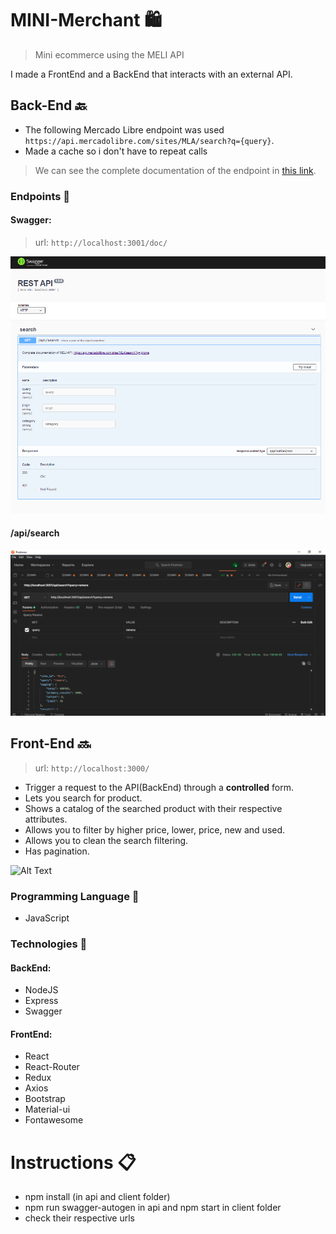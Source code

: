 # MINI-Merchant <g-emoji class="g-emoji" alias="shopping" fallback-src="https://github.githubassets.com/images/icons/emoji/unicode/1f6cd.png">🛍️</g-emoji>
> Mini ecommerce using the MELI API

I made a FrontEnd and a BackEnd that interacts with an external API.

## Back-End <g-emoji class="g-emoji" alias="back" fallback-src="https://github.githubassets.com/images/icons/emoji/unicode/1f519.png">🔙</g-emoji>

- The following Mercado Libre endpoint was used `https://api.mercadolibre.com/sites/MLA/search?q={query}`.
- Made a cache so i don't have to repeat calls

> We can see the complete documentation of the endpoint in [this link](https://api.mercadolibre.com/sites/MLA/search?q=iphone).

### Endpoints <g-emoji class="g-emoji" alias="pushpin" fallback-src="https://github.githubassets.com/images/icons/emoji/unicode/1f4cc.png">📌</g-emoji>
#### Swagger:
> url: `http://localhost:3001/doc/`

![alt text](swaggerEndpoints.PNG)

#### /api/search

![alt text](postman.PNG)

## Front-End <g-emoji class="g-emoji" alias="soon" fallback-src="https://github.githubassets.com/images/icons/emoji/unicode/1f51c.png">🔜</g-emoji>
> url: `http://localhost:3000/`

- Trigger a request to the API(BackEnd) through a **controlled** form.
- Lets you search for product.
- Shows a catalog of the searched product with their respective attributes.
- Allows you to filter by higher price, lower, price, new and used.
- Allows you to clean the search filtering.
- Has pagination.

![Alt Text](minimerchant.gif)

### Programming Language <g-emoji class="g-emoji" alias="tongue" fallback-src="https://github.githubassets.com/images/icons/emoji/unicode/1f445.png">👅</g-emoji>
- JavaScript
### Technologies <g-emoji class="g-emoji" alias="toolbox" fallback-src="https://github.githubassets.com/images/icons/emoji/unicode/1f9f0.png">🧰</g-emoji>
#### BackEnd:
- NodeJS
- Express
- Swagger
#### FrontEnd:
- React
- React-Router
- Redux
- Axios
- Bootstrap
- Material-ui
- Fontawesome

# Instructions <g-emoji class="g-emoji" alias="clipboard" fallback-src="https://github.githubassets.com/images/icons/emoji/unicode/1f4cb.png">📋</g-emoji>
- npm install (in api and client folder)
- npm run swagger-autogen in api and npm start in client folder
- check their respective urls